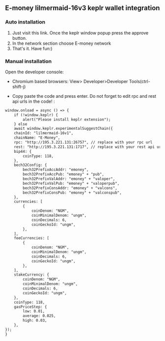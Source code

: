 ## E-money lilmermaid-16v3 keplr wallet integration
<!--
#### Requirements 
[keplr wallet extension](https://google.com)
-->
### Auto installation
1) Just visit this link. Once the keplr window popup press the approve button.  
2) In the network section choose E-money network  
3) That's it. Have fun:)  

### Manual installation

Open the developer console:

- Chromium based browsers: View> Developer>Developer Tools(ctrl-shift-j)

- Copy paste the code and press enter. Do not forget to edit rpc and rest api urls in the code! :


```markdown
window.onload = async () => {
    if (!window.keplr) {
        alert("Please install keplr extension");
    } else 
    await window.keplr.experimentalSuggestChain({
    chainId: "lilmermaid-16v1",
    chainName: "E-Money",
    rpc: "http://195.3.221.131:26757", // replace with your rpc url
    rest: "http://195.3.221.131:1717", // replace with your rest api url
    bip44: {
        coinType: 118,
    },
    bech32Config: {
        bech32PrefixAccAddr: "emoney",
        bech32PrefixAccPub: "emoney" + "pub",
        bech32PrefixValAddr: "emoney" + "valoper",
        bech32PrefixValPub: "emoney" + "valoperpub",
        bech32PrefixConsAddr: "emoney" + "valcons",
        bech32PrefixConsPub: "emoney" + "valconspub",
    },
    currencies: [ 
        { 
            coinDenom: "NGM", 
            coinMinimalDenom: "ungm", 
            coinDecimals: 6, 
            coinGeckoId: "ungm", 
        }, 
    ],
    feeCurrencies: [
        {
            coinDenom: "NGM",
            coinMinimalDenom: "ungm",
            coinDecimals: 6,
            coinGeckoId: "ungm",
        },
    ],
    stakeCurrency: {
        coinDenom: "NGM",
        coinMinimalDenom: "ungm",
        coinDecimals: 6,
        coinGeckoId: "ungm",
    },
    coinType: 118,
    gasPriceStep: {
        low: 0.01,
        average: 0.025,
        high: 0.03,
    },
});
}
```

